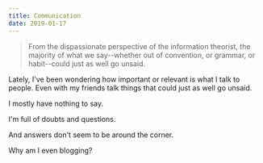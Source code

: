 ```yaml
---
title: Communication
date: 2019-01-17
---
```


> From the dispassionate perspective of the information theorist, the majority of what we say--whether out of convention, or grammar, or habit--could just as well go unsaid.

Lately, I've been wondering how important or relevant is what I talk to people. Even with my friends talk things that could just as well go unsaid.

I mostly have nothing to say.

I'm full of doubts and questions.

And answers don't seem to be around the corner.

Why am I even blogging?
